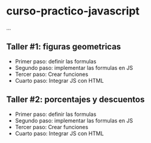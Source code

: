 # curso-practico-javascript

...


## Taller #1: figuras geometricas

- Primer paso: definir las formulas
- Segundo paso: implementar las formulas en JS
- Tercer paso: Crear funciones
- Cuarto paso: Integrar JS con HTML

## Taller #2: porcentajes y descuentos

- Primer paso: definir las formulas
- Segundo paso: implementar las formulas en JS
- Tercer paso: Crear funciones
- Cuarto paso: Integrar JS con HTML